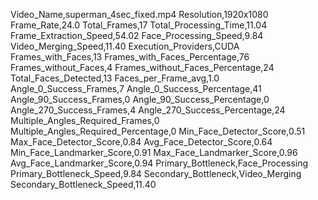 Video_Name,superman_4sec_fixed.mp4
Resolution,1920x1080
Frame_Rate,24.0
Total_Frames,17
Total_Processing_Time,11.04
Frame_Extraction_Speed,54.02
Face_Processing_Speed,9.84
Video_Merging_Speed,11.40
Execution_Providers,CUDA
Frames_with_Faces,13
Frames_with_Faces_Percentage,76
Frames_without_Faces,4
Frames_without_Faces_Percentage,24
Total_Faces_Detected,13
Faces_per_Frame_avg,1.0
Angle_0_Success_Frames,7
Angle_0_Success_Percentage,41
Angle_90_Success_Frames,0
Angle_90_Success_Percentage,0
Angle_270_Success_Frames,4
Angle_270_Success_Percentage,24
Multiple_Angles_Required_Frames,0
Multiple_Angles_Required_Percentage,0
Min_Face_Detector_Score,0.51
Max_Face_Detector_Score,0.84
Avg_Face_Detector_Score,0.64
Min_Face_Landmarker_Score,0.91
Max_Face_Landmarker_Score,0.96
Avg_Face_Landmarker_Score,0.94
Primary_Bottleneck,Face_Processing
Primary_Bottleneck_Speed,9.84
Secondary_Bottleneck,Video_Merging
Secondary_Bottleneck_Speed,11.40